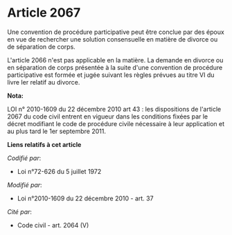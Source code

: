 # Article 2067

Une convention de procédure participative peut être conclue par des époux en vue de rechercher une solution consensuelle en
matière de divorce ou de séparation de corps.

L'article 2066 n'est pas applicable en la matière. La demande en divorce ou en séparation de corps présentée à la suite d'une
convention de procédure participative est formée et jugée suivant les règles prévues au titre VI du livre Ier relatif au
divorce.

**Nota:**

LOI n° 2010-1609 du 22 décembre 2010 art 43 : les dispositions de l'article 2067 du code civil entrent en vigueur dans les
conditions fixées par le décret modifiant le code de procédure civile nécessaire à leur application et au plus tard le 1er
septembre 2011.

**Liens relatifs à cet article**

_Codifié par_:

  - Loi n°72-626 du 5 juillet 1972

_Modifié par_:

  - Loi n°2010-1609 du 22 décembre 2010 - art. 37

_Cité par_:

  - Code civil - art. 2064 (V)
